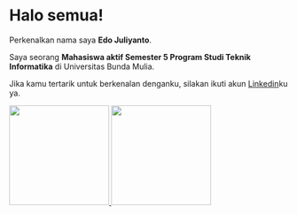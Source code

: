 # Halo semua! 

Perkenalkan nama saya **Edo Juliyanto**.

Saya seorang **Mahasiswa aktif Semester 5 Program Studi Teknik Informatika** di Universitas Bunda Mulia.

Jika kamu tertarik untuk berkenalan denganku, silakan ikuti akun [Linkedin](https://www.linkedin.com/in/edo-juliyanto-8aa63a177/)ku ya.

<p align="left">
<a href="https://github.com/edojuliyanto11">
  <img height="180em" src="https://github-readme-stats-eight-theta.vercel.app/api?username=gilangadhan&show_icons=true&theme=algolia&include_all_commits=true&count_private=true"/>
  <img height="180em" src="https://github-readme-stats-eight-theta.vercel.app/api/top-langs/?username=gilangadhan&layout=compact&langs_count=8&theme=algolia"/>
</a>
</p>
